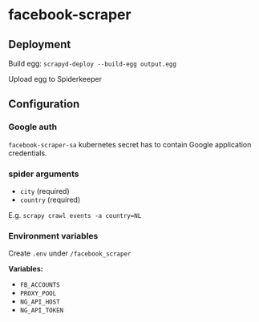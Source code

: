 # facebook-scraper

## Deployment

Build egg:
`scrapyd-deploy --build-egg output.egg`

Upload egg to Spiderkeeper

## Configuration

### Google auth

`facebook-scraper-sa` kubernetes secret has to contain Google application credentials.

### spider arguments

 - `city` (required)
 - `country` (required)
 
E.g. `scrapy crawl events -a country=NL`
 
### Environment variables

Create `.env` under `/facebook_scraper`

**Variables:**

 - `FB_ACCOUNTS` 
 - `PROXY_POOL`
 - `NG_API_HOST`
 - `NG_API_TOKEN`
